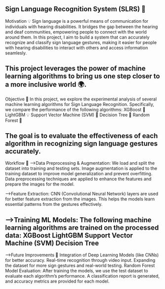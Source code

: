 Sign Language Recognition System (SLRS) 🤖
-----------------------
Motivation 💡
Sign language is a powerful means of communication for individuals with hearing disabilities. It bridges the gap between the hearing and deaf communities, empowering people to connect with the world around them. 
In this project, I aim to build a system that can accurately recognize and classify sign language gestures, making it easier for people with hearing disabilities to interact with others and access information seamlesly.

This project leverages the power of machine learning algorithms to bring us one step closer to a more inclusive world 🌍.
-----------------------
Objective 🎯
In this project, we explore the experimental analysis of several machine learning algorithms for Sign Language Recognition. Specifically, we compare the performance of the following algorithms:
XGBoost 🌱
LightGBM 💡
Support Vector Machine (SVM) 🔲
Decision Tree 🌳
Random Forest 🌲

The goal is to evaluate the effectiveness of each algorithm in recognizing sign language gestures accurately.
------------------------
Workflow 🔄
-->Data Preprocessing & Augmentation:
We load and split the dataset into training and testing sets.
Image augmentation is applied to the training dataset to improve model generalization and prevent overfitting.
Data preprocessing techniques are applied to enhance the features and prepare the images for the model.

-->Feature Extraction:
CNN (Convolutional Neural Network) layers are used for better feature extraction from the images. This helps the models learn essential patterns from the gestures effectively.

-->Training ML Models:
The following machine learning algorithms are trained on the processed data:
XGBoost
LightGBM
Support Vector Machine (SVM)
Decision Tree
-----------------------------
-->Future Improvements 🚀
Integration of Deep Learning Models (like CNNs) for better accuracy.
Real-time recognition through video input.
Expanding the dataset for more sign gestures and real-world testing.
Random Forest
Model Evaluation:
After training the models, we use the test dataset to evaluate each algorithm’s performance.
A classification report is generated, and accuracy metrics are provided for each model.
